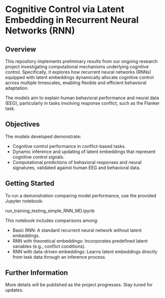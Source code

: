 # Cognitive Control via Latent Embedding in Recurrent Neural Networks (RNN)

## Overview

This repository implements preliminary results from our ongoing research project investigating computational mechanisms underlying cognitive control. Specifically, it explores how recurrent neural networks (RNNs) equipped with latent embeddings dynamically allocate cognitive control across multiple timescales, enabling flexible and efficient behavioral adaptation.

The models aim to explain human behavioral performance and neural data (EEG), particularly in tasks involving response conflict, such as the Flanker task.

## Objectives

The models developed demonstrate:

- Cognitive control performance in conflict-based tasks.
- Dynamic inference and updating of latent embeddings that represent cognitive control signals.
- Computational predictions of behavioral responses and neural signatures, validated against human EEG and behavioral data.

## Getting Started

To run a demonstration comparing model performance, use the provided Jupyter notebook:


run_training_testing_simple_RNN_MD.ipynb


This notebook includes comparisons among:

- Basic RNN: A standard recurrent neural network without latent embeddings.
- RNN with theoretical embeddings: Incorporates predefined latent variables (e.g., conflict conditions).
- RNN with data-driven embeddings: Learns latent embeddings directly from task data through an inference process.

## Further Information

More details will be published as the project progresses. Stay tuned for updates.

